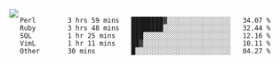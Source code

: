 

<a href="https://github.com/anuraghazra/github-readme-stats">
  <img align="left" src="https://github-readme-stats.vercel.app/api?username=kfly8&count_private=true&show_icons=true&theme=calm" />
</a>


<!--START_SECTION:waka-->

```text
Perl        3 hrs 59 mins   ████████▓░░░░░░░░░░░░░░░░   34.07 %
Ruby        3 hrs 48 mins   ████████░░░░░░░░░░░░░░░░░   32.44 %
SQL         1 hr 25 mins    ███░░░░░░░░░░░░░░░░░░░░░░   12.16 %
VimL        1 hr 11 mins    ██▓░░░░░░░░░░░░░░░░░░░░░░   10.11 %
Other       30 mins         █░░░░░░░░░░░░░░░░░░░░░░░░   04.27 %
```

<!--END_SECTION:waka-->
